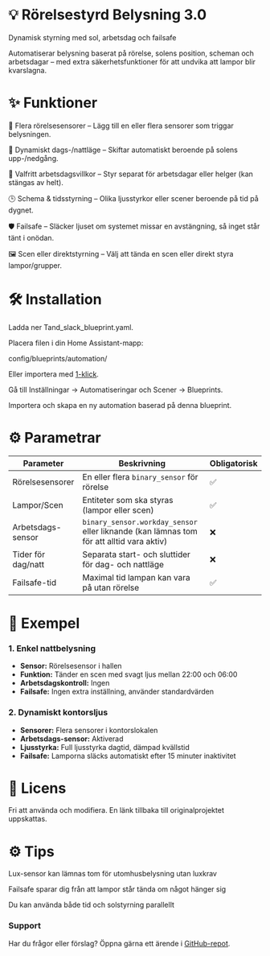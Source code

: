 # 💡 Rörelsestyrd Belysning 3.0

Dynamisk styrning med sol, arbetsdag och failsafe

Automatiserar belysning baserat på rörelse, solens position, scheman och arbetsdagar – med extra säkerhetsfunktioner för att undvika att lampor blir kvarslagna.

# ✨ Funktioner

🚶 Flera rörelsesensorer – Lägg till en eller flera sensorer som triggar belysningen.

🌅 Dynamiskt dags-/nattläge – Skiftar automatiskt beroende på solens upp-/nedgång.

📅 Valfritt arbetsdagsvillkor – Styr separat för arbetsdagar eller helger (kan stängas av helt).

🕒 Schema & tidsstyrning – Olika ljusstyrkor eller scener beroende på tid på dygnet.

🛡 Failsafe – Släcker ljuset om systemet missar en avstängning, så inget står tänt i onödan.

🖼 Scen eller direktstyrning – Välj att tända en scen eller direkt styra lampor/grupper.

# 🛠 Installation

Ladda ner Tand_slack_blueprint.yaml.

Placera filen i din Home Assistant-mapp:

config/blueprints/automation/

Eller importera med [1-klick](https://my.home-assistant.io/redirect/blueprint_import?blueprint_url=https://raw.githubusercontent.com/razzietheman/Avancerad-blueprint-for-belysning/main/Tand_slack_blueprint.yaml).

Gå till Inställningar → Automatiseringar och Scener → Blueprints.

Importera och skapa en ny automation baserad på denna blueprint.

# ⚙️ Parametrar

| Parameter           | Beskrivning                                                                 | Obligatorisk |
|--------------------|----------------------------------------------------------------------------|--------------|
| Rörelsesensorer     | En eller flera `binary_sensor` för rörelse                                  | ✅           |
| Lampor/Scen         | Entiteter som ska styras (lampor eller scen)                                | ✅           |
| Arbetsdags-sensor    | `binary_sensor.workday_sensor` eller liknande (kan lämnas tom för att alltid vara aktiv) | ❌           |
| Tider för dag/natt   | Separata start- och sluttider för dag- och nattläge                         | ❌           |
| Failsafe-tid         | Maximal tid lampan kan vara på utan rörelse                                 | ✅           |


# 📖 Exempel

### 1. Enkel nattbelysning
- **Sensor:** Rörelsesensor i hallen  
- **Funktion:** Tänder en scen med svagt ljus mellan 22:00 och 06:00  
- **Arbetsdagskontroll:** Ingen  
- **Failsafe:** Ingen extra inställning, använder standardvärden  

### 2. Dynamiskt kontorsljus
- **Sensorer:** Flera sensorer i kontorslokalen  
- **Arbetsdags-sensor:** Aktiverad  
- **Ljusstyrka:** Full ljusstyrka dagtid, dämpad kvällstid  
- **Failsafe:** Lamporna släcks automatiskt efter 15 minuter inaktivitet  

# 📜 Licens

Fri att använda och modifiera. En länk tillbaka till originalprojektet uppskattas.

# ⚙ Tips

Lux-sensor kan lämnas tom för utomhusbelysning utan luxkrav

Failsafe sparar dig från att lampor står tända om något hänger sig

Du kan använda både tid och solstyrning parallellt

### Support  
Har du frågor eller förslag? Öppna gärna ett ärende i [GitHub-repot](https://github.com/razzietheman/Avancerad-blueprint-for-belysning).